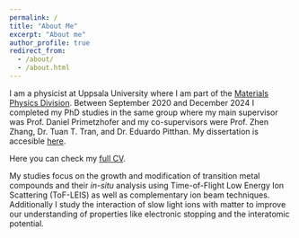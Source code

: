 ```yaml
---
permalink: /
title: "About Me"
excerpt: "About me"
author_profile: true
redirect_from: 
  - /about/
  - /about.html
---
```


I am a physicist at Uppsala University where I am part of the [Materials Physics Division](https://www.uu.se/en/department/physics-and-astronomy/research/materials-physics). Between September 2020 and December 2024 I completed my PhD studies in the same group where my main supervisor was Prof. Daniel Primetzhofer and my co-supervisors were Prof. Zhen Zhang, Dr. Tuan T. Tran, and Dr. Eduardo Pitthan. My dissertation is accesible [here](https://urn.kb.se/resolve?urn=urn:nbn:se:uu:diva-540635).

Here you can check my [full CV](https://philipp-mika-wolf.github.io/assets/CV.pdf).

My studies focus on the growth and modification of transition metal compounds and their *in-situ* analysis using Time-of-Flight Low Energy Ion Scattering (ToF-LEIS) as well as complementary ion beam techniques. Additionally I study the interaction of slow light ions with matter to improve our understanding of properties like electronic stopping and the interatomic potential. 
